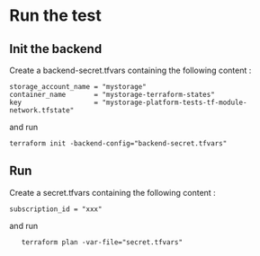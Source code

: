 # Run the test

## Init the backend

Create a backend-secret.tfvars containing the following content :
```
storage_account_name = "mystorage"
container_name       = "mystorage-terraform-states"
key                  = "mystorage-platform-tests-tf-module-network.tfstate"
```

and run 
```
terraform init -backend-config="backend-secret.tfvars"
```

## Run

Create a secret.tfvars containing the following content : 
```
subscription_id = "xxx"
```
and run
```
   terraform plan -var-file="secret.tfvars"
```